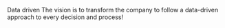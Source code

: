 Data driven 
The vision is to transform the company to follow a data-driven approach to every decision and process!
